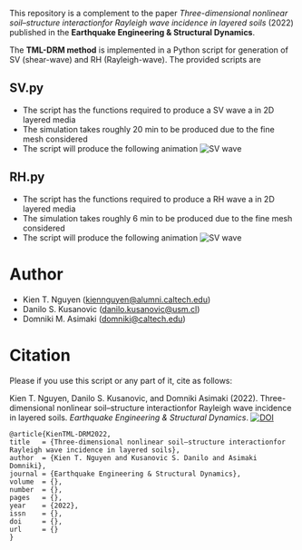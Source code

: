 This repository is a complement to the paper *Three-dimensional nonlinear soil–structure interactionfor Rayleigh wave incidence in layered soils* (2022) published in the **Earthquake Engineering & Structural Dynamics**. 

The **TML-DRM method** is implemented in a Python script for generation of SV (shear-wave) and RH (Rayleigh-wave). The provided scripts are

## SV.py
- The script has the functions required to produce a SV wave a in 2D layered media
- The simulation takes roughly 20 min to be produced due to the fine mesh considered
- The script will produce the following animation ![SV wave](SV.gif=250x250)

## RH.py
- The script has the functions required to produce a RH wave a in 2D layered media
- The simulation takes roughly 6 min to be produced due to the fine mesh considered
- The script will produce the following animation ![SV wave](RH.gif=250x250)

Author
======

- Kien T. Nguyen (kiennguyen@alumni.caltech.edu)
- Danilo S. Kusanovic (danilo.kusanovic@usm.cl)
- Domniki M. Asimaki  (domniki@caltech.edu)

Citation
========
Please if you use this script or any part of it, cite as follows:

Kien T. Nguyen, Danilo S. Kusanovic, and Domniki Asimaki (2022). Three-dimensional nonlinear soil–structure interactionfor Rayleigh wave incidence in layered soils. *Earthquake Engineering & Structural Dynamics*. [![DOI](https://img.shields.io/badge/DOI-10.1016/j.cma.2009.08.016-green.svg)](https://doi.org/10.1016/j.cma.2009.08.016)

```
@article{KienTML-DRM2022,
title   = {Three-dimensional nonlinear soil–structure interactionfor Rayleigh wave incidence in layered soils},
author  = {Kien T. Nguyen and Kusanovic S. Danilo and Asimaki Domniki},
journal = {Earthquake Engineering & Structural Dynamics},
volume  = {},
number  = {},
pages   = {},
year    = {2022},
issn    = {},
doi     = {},
url     = {}
}
```
